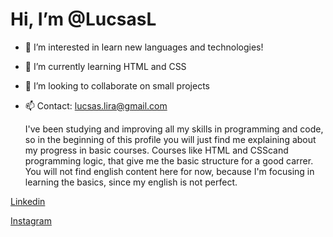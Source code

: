# Hi, I’m @LucsasL
- 👀 I’m interested in learn new languages and technologies!
- 🌱 I’m currently learning HTML and CSS
- 💞️ I’m looking to collaborate on small projects
- 📫 Contact: lucsas.lira@gmail.com

  I've been studying and improving all my skills in programming and code, so in the beginning of this profile you will just find me explaining about my progress in basic courses. Courses like HTML and CSScand programming logic, that give me the basic structure for a good carrer. You will not find english content here for now, because I'm focusing in learning the basics, since my english is not perfect.

<a href="https://www.linkedin.com/in/lucsas/" target="_blank" rel="external">Linkedin</a>

<a href="https://www.instagram.com/lucsas.l/" target="_blank" rel="external">Instagram</a>

<!---
LucsasL/LucsasL is a ✨ special ✨ repository because its `README.md` (this file) appears on your GitHub profile.
You can click the Preview link to take a look at your changes.
--->
